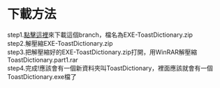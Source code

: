 <div id="top"></div>

# 下載方法
step1.[點擊這裡](https://github.com/ToastFriends/EXE/archive/refs/heads/ToastDictionary.zip)來下載這個branch，檔名為EXE-ToastDictionary.zip<br>
step2.解壓縮EXE-ToastDictionary.zip<br>
step3.把解壓縮好的EXE-ToastDictionary.zip打開，用WinRAR解壓縮ToastDictionary.part1.rar<br>
step4.完成!應該會有一個新資料夾叫ToastDictionary，裡面應該就會有一個ToastDictionary.exe檔了<br>
